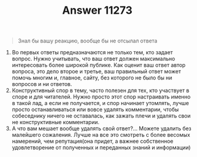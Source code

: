 ﻿---
title: "Answer 11273"
se.owner.user_id: 277611
se.owner.display_name: "AR Hovsepyan"
se.owner.link: "https://ru.meta.stackoverflow.com/users/277611/ar-hovsepyan"
se.answer_id: 11273
se.question_id: 11263
se.post_type: answer
se.is_accepted: False
---
<blockquote>
<p>Знал бы вашу реакцию, вообще бы не отсылал ответа</p>
</blockquote>
<ol>
<li>Во первых ответы предназначаются не только тем, кто задает вопрос.
Нужно учитывать, что ваш ответ должен максимально интересовать более
широкой публике. Как оценит ваш ответ автор вопроса, это дело второе
и третье, ваш правильный ответ может помочь многим  и, главное,
сайту, без которого не было бы ни вопросов и ни ответов.</li>
<li>Конструктивный спор в тему, часто полезен для тех, кто участвует в споре и для
читателей. Нужно просто этот спор настраивать именно в такой лад, а
если не получается, и спор начинает утомлять, лучше просто
останавливаться или вовсе удалять комментарии, чтобы собеседнику ничего не оставалась, как зажать плечи и удалять свои не конструктивные комментарии.</li>
<li>А что вам мешает вообще удалять свой ответ?...  Можете удалить без
малейшего сожаления. Лучше на все это смотреть с более весомых
намерений, чем репутация(она придет, а важнее собственное
удовлетворение от полученных и переданных знаний и информации)</li>
</ol>
